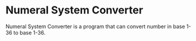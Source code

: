 # Numeral System Converter

Numeral System Converter is a program that can convert number in base 1-36 to base 1-36.